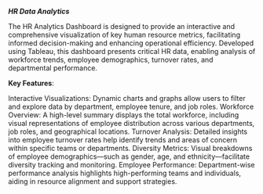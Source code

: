 ***HR Data Analytics***

The HR Analytics Dashboard is designed to provide an interactive and comprehensive visualization of key human resource metrics, facilitating informed decision-making and enhancing operational efficiency. Developed using Tableau, this dashboard presents critical HR data, enabling analysis of workforce trends, employee demographics, turnover rates, and departmental performance.

**Key Features**:

Interactive Visualizations: Dynamic charts and graphs allow users to filter and explore data by department, employee tenure, and job roles.
Workforce Overview: A high-level summary displays the total workforce, including visual representations of employee distribution across various departments, job roles, and geographical locations.
Turnover Analysis: Detailed insights into employee turnover rates help identify trends and areas of concern within specific teams or departments.
Diversity Metrics: Visual breakdowns of employee demographics—such as gender, age, and ethnicity—facilitate diversity tracking and monitoring.
Employee Performance: Department-wise performance analysis highlights high-performing teams and individuals, aiding in resource alignment and support strategies.
